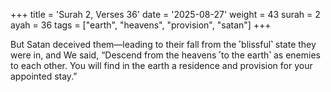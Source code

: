 +++
title = 'Surah 2, Verses 36'
date = '2025-08-27'
weight = 43
surah = 2
ayah = 36
tags = ["earth", "heavens", "provision", "satan"]
+++

But Satan deceived them—leading to their fall from the ˹blissful˺ state they were in, and We said, “Descend from the heavens ˹to the earth˺ as enemies to each other. You will find in the earth a residence and provision for your appointed stay.”